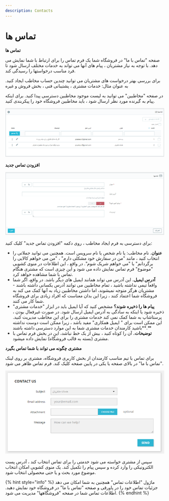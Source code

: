 ```yaml
---
description: Contacts
---
```


# تماس ها

**تماس ها**

صفحه "تماس با ما" در فروشگاه شما یک فرم تماس را برای ارتباط با شما نمایش می دهد. با توجه به نیاز مشتریان ، پیام های آنها می تواند به خدمات مختلف ارسال شود تا فرد مناسب درخواستها را رسیدگی کند.

برای بررسی بهتر درخواست های مشتریان می توانید چندین حساب مخاطب ایجاد کنید. به عنوان مثال: خدمات مشتری ، پشتیبانی فنی ، بخش فروش و غیره

در صفحه "مخاطبین" می توانید به لیست موجود مخاطبین دسترسی پیدا کنید. برای اینکه پیام به گیرنده مورد نظر ارسال شود ، باید مخاطبین فروشگاه خود را پیکربندی کنید.

![](<../../../../.gitbook/assets/0 (60).png>)

**افزودن تماس جدید**

![](<../../../../.gitbook/assets/1 (44).png>)

برای دسترسی به فرم ایجاد مخاطب ، روی دکمه "افزودن تماس جدید" کلیک کنید:

* **عنوان**. نام مخاطب: یا نام شخص یا نام سرویس است. همچنین می توانید جملاتی را انتخاب کنید ، مانند "من در سفارش خود مشکلی دارم" ، "من می خواهم کالایی را برگردانم" یا "می خواهم شریک شوم". در واقع ، این اطلاعات در منوی کشویی "موضوع" فرم تماس نمایش داده می شود و این چیزی است که مشتری هنگام تماس با شما مشاهده خواهد کرد.
* **آدرس ایمیل.** این آدرس می تواند همانند ایمیل های دیگر باشد. در واقع، اگر شما واقعاً تیمی نداشته باشید ، تمام مخاطبین می توانند آدرس یکسانی داشته باشند - مشتریان هرگز متوجه نمیشوند، اما داشتن مخاطبین زیاد به آنها کمک می کند به فروشگاه شما اعتماد کنند ، زیرا این بدان معناست که افراد زیادی برای فروشگاه شما کار می کنند.
* **پیام ها را ذخیره شوند؟** مشخص کنید که آیا ایمیل باید در ابزار "خدمات مشتری" ذخیره شود یا اینکه به سادگی به آدرس ایمیل ارسال شود. در صورت غیرفعال بودن ، پرستاشاپ به شما کمک نمی کند خدمات مشتری را برای این مخاطب مدیریت کنید. این ممکن است برای " ایمیل همکاری" مفید باشد ، زیرا ممکن است دوست نداشته باشید کارمندان خدمات مشتری شما به این موارد دسترسی داشته باشند**.**
* **توضیحات.** آن را کوتاه کنید ، بیش از یک خط نباشد، این در بخش فرم تماس با مشتری (بسته به قالب فروشگاه) نمایش داده میشود.

**مشتری چگونه می تواند با شما تماس بگیرد**

برای تماس با تیم مناسب کارمندان از بخش کاربری فروشگاه، مشتری بر روی لینک "تماس با ما" در بالای صفحه یا یکی در پایین صفحه کلیک کند. فرم تماس ظاهر می شود.

![](<../../../../.gitbook/assets/2 (26).png>)

سپس از مشتری خواسته می شود خدمتی را برای تماس انتخاب کند ، آدرس پست الکترونیکی را وارد کرده و سپس پیام را تکمیل کند. یک منوی کشویی امکان انتخاب موضوع مورد بحث و یا حتی محصولی انتخاب شود.

{% hint style="info" %}
ماژول "اطلاعات تماس" همچنین به شما امکان می دهد جزئیات تماس خود را در پاورقی و صفحه "تماس با ما" در فروشگاه خود نمایش دهید. اطلاعات تماس شما در صفحه "فروشگاهها" مدیریت می شود.
{% endhint %}
